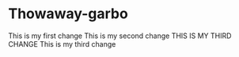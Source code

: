 # Thowaway-garbo 
This is my first change
This is my second change
THIS IS MY THIRD CHANGE
This is my third change

